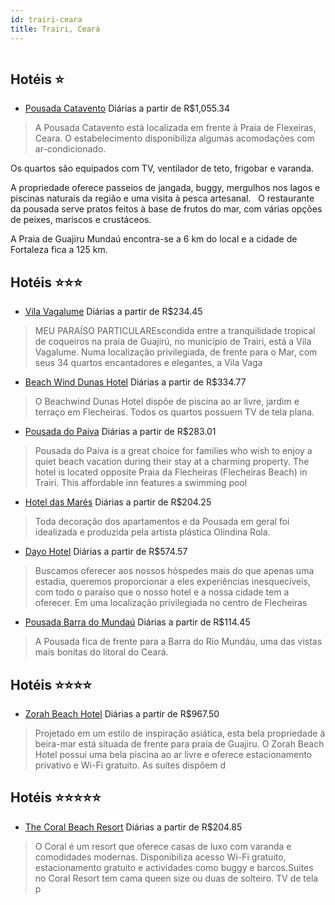 ```yaml
---
id: trairi-ceara
title: Trairi, Ceará
---
```


<center><img src="http://media.omnibees.com/Images/8129/Property/467475.jpeg" alt="" /></center>


## Hotéis ⭐️

-    [Pousada Catavento](https://www.hurb.com/aud/https://www.hurb.com/hoteis/trairi/pousada-catavento-JNP-JP620129?cmp=18055) Diárias a partir de R$1,055.34
   > A Pousada Catavento está localizada em frente à Praia de Flexeiras, Ceara. O estabelecimento disponibiliza algumas acomodações com ar-condicionado.

Os quartos são equipados com TV, ventilador de teto, frigobar e varanda.

A propriedade oferece passeios de jangada, buggy, mergulhos nos lagos e piscinas naturais da região e uma visita à pesca artesanal.
 
O restaurante da pousada serve pratos feitos à base de frutos do mar, com várias opções de peixes, mariscos e crustáceos. 

A Praia de Guajiru Mundaú encontra-se a 6 km do local e a cidade de Fortaleza fica a 125 km.

## Hotéis ⭐️⭐️⭐️

-    [Vila Vagalume](https://www.hurb.com/aud/https://www.hurb.com/hoteis/trairi/vila-vagalume-OMN-5478?cmp=18055) Diárias a partir de R$234.45
   > MEU PARAÍSO PARTICULAREscondida entre a tranquilidade tropical de coqueiros na praia de Guajirú, no município de Trairi, está a Vila Vagalume. Numa localização privilegiada, de frente para o Mar, com seus 34 quartos encantadores e elegantes, a Vila Vaga
-    [Beach Wind Dunas Hotel](https://www.hurb.com/aud/https://www.hurb.com/hoteis/trairi/beach-wind-dunas-hotel-14594?cmp=18055) Diárias a partir de R$334.77
   > O Beachwind Dunas Hotel dispõe de piscina ao ar livre, jardim e terraço em Flecheiras. Todos os quartos possuem TV de tela plana.
-    [Pousada do Paiva](https://www.hurb.com/aud/https://www.hurb.com/hoteis/trairi/pousada-do-paiva-JNP-JP852412?cmp=18055) Diárias a partir de R$283.01
   > Pousada do Paiva is a great choice for families who wish to enjoy a quiet beach vacation during their stay at a charming property. The hotel is located opposite Praia da Flecheiras (Flecheiras Beach) in Trairi. This affordable inn features a swimming pool
-    [Hotel das Marés](https://www.hurb.com/aud/https://www.hurb.com/hoteis/trairi/hotel-das-mares-6910?cmp=18055) Diárias a partir de R$204.25
   > Toda decoração dos apartamentos e da Pousada em geral foi idealizada e produzida pela artista plástica Olindina Rola.
-    [Dayo Hotel](https://www.hurb.com/aud/https://www.hurb.com/hoteis/trairi/dayo-hotel-OMN-6467?cmp=18055) Diárias a partir de R$574.57
   > Buscamos oferecer aos nossos hóspedes mais do que apenas uma estadia, queremos proporcionar a eles experiências inesquecíveis, com todo o paraíso que o nosso hotel e a nossa cidade tem a oferecer. Em uma localização privilegiada no centro de Flecheiras 
-    [Pousada Barra do Mundaú](https://www.hurb.com/aud/https://www.hurb.com/hoteis/trairi/pousada-barra-do-mundau-8599?cmp=18055) Diárias a partir de R$114.45
   > A Pousada fica de frente para a Barra do Rio Mundáu, uma das vistas mais bonitas do litoral do Ceará. 

## Hotéis ⭐️⭐️⭐️⭐️

-    [Zorah Beach Hotel](https://www.hurb.com/aud/https://www.hurb.com/hoteis/trairi/zorah-beach-hotel-OMN-3437?cmp=18055) Diárias a partir de R$967.50
   > Projetado em um estilo de inspiração asiática, esta bela propriedade à beira-mar está situada de frente para praia de Guajiru. O Zorah Beach Hotel possui uma bela piscina ao ar livre e oferece estacionamento privativo e Wi-Fi gratuito. As suítes dispõem d

## Hotéis ⭐️⭐️⭐️⭐️⭐️

-    [The Coral Beach Resort](https://www.hurb.com/aud/https://www.hurb.com/hoteis/trairi/the-coral-beach-resort-OMN-8129?cmp=18055) Diárias a partir de R$204.85
   > O Coral é um resort que oferece casas de luxo com varanda e comodidades modernas. Disponibiliza acesso Wi-Fi gratuito, estacionamento gratuito e actividades como buggy e barcos.Suites no Coral Resort tem cama queen size ou duas de solteiro. TV de tela p
